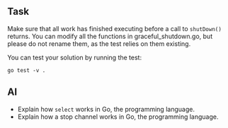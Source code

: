 ## Task

Make sure that all work has finished executing before a call to `shutDown()` returns. You can modify all the functions
in graceful_shutdown.go, but please do not rename them, as the test relies on them existing.

You can test your solution by running the test:

```
go test -v .
```

## AI

* Explain how `select` works in Go, the programming language.
* Explain how a stop channel works in Go, the programming language.